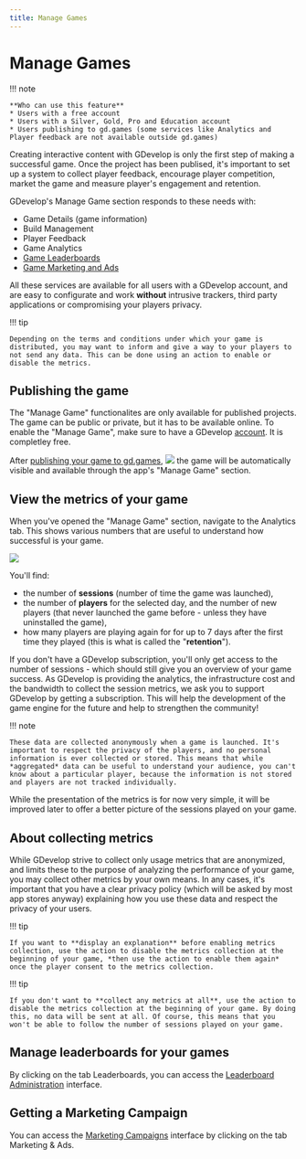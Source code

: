 ```yaml
---
title: Manage Games
---
```


# Manage Games


!!! note

    **Who can use this feature**
    * Users with a free account
    * Users with a Silver, Gold, Pro and Education account
    * Users publishing to gd.games (some services like Analytics and Player feedback are not available outside gd.games)


Creating interactive content with GDevelop is only the first step of making a successful game. Once the project has been publised, it's important to set up a system to collect player feedback, encourage player competition, market the game and measure player's engagement and retention.

GDevelop's Manage Game section responds to these needs with:
* Game Details (game information)
* Build Management
* Player Feedback
* Game Analytics
* [Game Leaderboards](https://wiki.gdevelop.io/gdevelop5/interface/games-dashboard/leaderboard-administration/)
* [Game Marketing and Ads](https://wiki.gdevelop.io/gdevelop5/interface/games-dashboard/marketing/)

All these services are available for all users with a GDevelop account, and are easy to configurate and work **without** intrusive trackers, third party applications or compromising your players privacy.

!!! tip

    Depending on the terms and conditions under which your game is distributed, you may want to inform and give a way to your players to not send any data. This can be done using an action to enable or disable the metrics.

## Publishing the game

The "Manage Game" functionalites are only available for published projects. The game can be public or private, but it has to be available online. To enable the "Manage Game", make sure to have a GDevelop [account](/gdevelop5/interface/profile). It is completley free.

After [publishing your game to gd.games]([https://wiki.gdevelop.io/gdevelop5/publishing/#publish-and-share-on-gdgames](https://wiki.gdevelop.io/gdevelop5/publishing/)),
![](/gdevelop5/interface/games-dashboard/pasted/20201125-191326.png) the game will be automatically visible and available through the app's "Manage Game" section.


## View the metrics of your game

When you've opened the "Manage Game" section, navigate to the Analytics tab. This shows various numbers that are useful to understand how successful is your game.

![](/gdevelop5/interface/games-dashboard/pasted/20201125-192056.png)

You'll find:

- the number of **sessions** (number of time the game was launched),
- the number of **players** for the selected day, and the number of new players (that never launched the game before - unless they have uninstalled the game),
- how many players are playing again for for up to 7 days after the first time they played (this is what is called the "**retention**").

If you don't have a GDevelop subscription, you'll only get access to the number of sessions - which should still give you an overview of your game success. As GDevelop is providing the analytics, the infrastructure cost and the bandwidth to collect the session metrics, we ask you to support GDevelop by getting a subscription. This will help the development of the game engine for the future and help to strengthen the community!

!!! note

    These data are collected anonymously when a game is launched. It's important to respect the privacy of the players, and no personal information is ever collected or stored. This means that while *aggregated* data can be useful to understand your audience, you can't know about a particular player, because the information is not stored and players are not tracked individually.

While the presentation of the metrics is for now very simple, it will be improved later to offer a better picture of the sessions played on your game.

## About collecting metrics

While GDevelop strive to collect only usage metrics that are anonymized, and limits these to the purpose of analyzing the performance of your game, you may collect other metrics by your own means. In any cases, it's important that you have a clear privacy policy (which will be asked by most app stores anyway) explaining how you use these data and respect the privacy of your users.

!!! tip

    If you want to **display an explanation** before enabling metrics collection, use the action to disable the metrics collection at the beginning of your game, *then use the action to enable them again* once the player consent to the metrics collection.

!!! tip

    If you don't want to **collect any metrics at all**, use the action to disable the metrics collection at the beginning of your game. By doing this, no data will be sent at all. Of course, this means that you won't be able to follow the number of sessions played on your game.

## Manage leaderboards for your games

By clicking on the tab Leaderboards, you can access the [Leaderboard Administration](/gdevelop5/interface/games-dashboard/leaderboard-administration) interface.

## Getting a Marketing Campaign

You can access the [Marketing Campaigns](/gdevelop5/interface/games-dashboard/marketing) interface by clicking on the tab Marketing & Ads.
